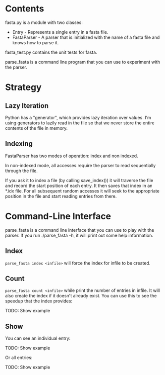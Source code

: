 
Contents
========

fasta.py is a module with two classes:

* Entry - Represents a single entry in a fasta file.
* FastaParser - A parser that is initialized with the name of a fasta
  file and knows how to parse it.

fasta_test.py contains the unit tests for fasta.

parse_fasta is a command line program that you can use to
experiment with the parser.


Strategy
========

Lazy Iteration
--------------

Python has a "generator", which provides lazy iteration over
values. I'm using generators to lazily read in the file so that we
never store the entire contents of the file in memory.

Indexing
--------

FastaParser has two modes of operation: index and non indexed.

In non-indexed mode, all accesses require the parser to read sequentially through the file.

If you ask it to index a file (by calling save_index()) it will
traverse the file and record the start position of each entry. It then
saves that index in an *.idx file. For all subsequent random accesses
it will seek to the appropriate position in the file and start reading
entries from there.

Command-Line Interface
======================

parse_fasta is a command line interface that you can use to play with
the parser. If you run ./parse_fasta -h, it will print out some help
information.

Index
-----

`parse_fasta index <infile>` will force the index for infile to be created.

Count
-----

`parse_fasta count <infile>` while print the number of entries in infile. It will also create the index if it doesn't already exist. You can use this to see the speedup that the index provides:

TODO: Show example

Show
----

You can see an individual entry:

TODO: Show example

Or all entries:

TODO: Show example